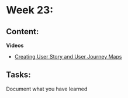# Week 23: 
## Content: 
 **Videos**
- [Creating User Story and User Journey Maps](https://www.coursera.org/learn/start-ux-design-process/home/module/2)
## Tasks:
Document what you have learned 



